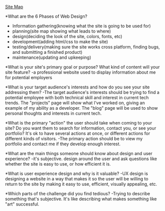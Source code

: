 <!DOCTYPE html>
<html>

<head>
</head>

<body>
<a href="/imgs/site-map.png">Site Map</a>
</body>

</html>

*What are the 6 Phases of Web Design?
  - Information gathering(knowing what the site is going to be used for)
  - planning(site map showing what leads to where)
  - design(deciding the look of the site, colors, fonts, etc)
  - development(adding html/css to make the site)
  - testing/delivery(making sure the site works cross platform, finding bugs, and submitting a finished product)
  - maintenance(updating and upkeeping)

*What is your site's primary goal or purpose? What kind of content will your site feature?
  -a professional website used to display information about me for potential employers

*What is your target audience's interests and how do you see your site addressing them?
  -The target audience's interests should be trying to find a potential employee with both technical skill and interest in current tech trends. The "projects" page will show what I've worked on, giving an example of my ability as a developer. The "blog" page will be used to show personal thoughts and interests in current tech.

*What is the primary "action" the user should take when coming to your site? Do you want them to search for information, contact you, or see your portfolio? It's ok to have several actions at once, or different actions for different kinds of visitors.
  -The primary action should be to view my portfolio and contact me if they develop enough interest.

*What are the main things someone should know about design and user experience?
  -it's subjective. design around the user and ask questions like whether the site is easy to use, or how efficient it is.

*What is user experience design and why is it valuable?
  -UX design is designing a website in a way that makes it so the user will be willing to return to the site by making it easy to use, efficient, visually appealing, etc.

*Which parts of the challenge did you find tedious?
  -Trying to describe something that's subjective. It's like describing what makes something like "art" successful.

